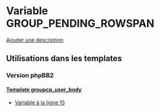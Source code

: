 # Variable GROUP_PENDING_ROWSPAN
[Ajouter une description](https://fa-tvars.appspot.com/var/GROUP_PENDING_ROWSPAN)

## Utilisations dans les templates

### Version phpBB2

#### [Template groupcp_user_body](subsilver/groupcp_user_body.md)
* [Variable &agrave; la ligne 15](../subsilver/groupcp_user_body.tpl#L15)